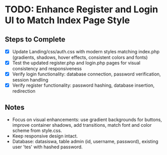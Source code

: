 # TODO: Enhance Register and Login UI to Match Index Page Style

## Steps to Complete

- [x] Update Landing/css/auth.css with modern styles matching index.php (gradients, shadows, hover effects, consistent colors and fonts)
- [x] Test the updated register.php and login.php pages for visual consistency and responsiveness
- [x] Verify login functionality: database connection, password verification, session handling
- [x] Verify register functionality: password hashing, database insertion, redirection

## Notes

- Focus on visual enhancements: use gradient backgrounds for buttons, improve container shadows, add transitions, match font and color scheme from style.css.
- Keep responsive design intact.
- Database: datasiswa, table admin (id, username, password), existing user 'tes' with hashed password.
